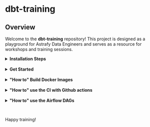 # dbt-training

## Overview

Welcome to the **dbt-training** repository! This project is designed as a playground for Astrafy Data Engineers and serves as a resource for workshops and training sessions.
&nbsp;
<details>
  <summary><strong>Installation Steps</strong></summary>

Follow the steps below to set up your environment:

1. **Create a Virtual Environment**
   ```bash
   pyenv virtualenv [PYTHON_VERSION_OF_YOUR_CHOICE] dbt-training
   ```
2. **Activate the Virtual Environment**
   ```bash
   pyenv activate dbt-training
   ```
3. **Install Poetry**
   ```bash
   pip3 install poetry
   ```
4. **Install Poetry Dependencies**
   ```bash
   poetry install
   ```
5. **Initialize Google Cloud (gcloud)**
   ```bash
   gcloud init
   ```
   - When prompted, select **Create a new Configuration**.
   - Enter a configuration name, for example: **astrafy-dbt-training**.
   - Follow the prompts to choose your email and enter the project ID (use the project ID provided in the slide).

6. **Activate the gcloud Configuration**
   ```bash
   gcloud config configurations activate astrafy-dbt-training
   ```
7. **Authenticate with Google Cloud**
   ```bash
   gcloud auth application-default login
   ```
8. **Set the DBT Profiles Directory**
   From the root of the repository, run:
   ```bash
   export DBT_PROFILES_DIR=$(pwd)
   ```
8. **Load the environment variables**
   From the root of the repository, run:
   ```bash
   source .env
   ```

---

You are now ready to run dbt commands!
</details>
&nbsp;
<details>
  <summary><strong>Get Started</strong></summary>

Once you have done the prerequisites:
- Initialize repository with cookiecutter
- Initialize infrastructure with Terraform
- Local installation steps

You are now ready to get started interacting with dbt and materialize your tables within BigQuery. Before getting started with 
dbt, you will need to ingest dummy data into your landing zone projects. Two python scripts are available in the "scripts"
folder and you have to run the scripts in this order:
```bash
-- Initialize BigQuery Dataset and tables within the Landing Zone project
python create_tables.py

-- Populate tables with dummy data
python generate_data.py
```
You now have data and can now navigate into the different dbt subfolders. Each dbt project subfolder contains a README 
as well as an exercise subfoler. Each dbt proejct covers different features and you should follow this order:

1. [customer](./dbt/customer/README.md)
2. [product](./dbt/product/README.md)
3. [transaction](./dbt/transaction/README.md)

There is also a dbt project named "all" as as explained in the [README](./dbt/all/README.md) of that project, its only
puprose is to import all dbt projects for dbt docmentation purpose.

</details>
&nbsp;

<details>
  <summary><strong>"How to" Build Docker Images</strong></summary>

This repository contains a `cloudbuild.yaml` yaml file that contains the different steps to dockerize the dbt code 
and push it to artifact registry.

By deploying the infrastructure module, you will have deployed a dedicated service account for Cloud Build with all necessary
permissions for training participants to use the Service Account and for this Service Accoutn to push images to the artifact 
registry repository located on the project "prj-astrafy-main-courses".

In order to build manually docker images for tdbt projects, users need to run from their terminal the following command 
at the root of the repository:
```bash

gcloud builds submit \   
  --config cloudbuild.yaml \
  --region=europe-west1 \
  --project prj-astrafy-main-courses \
  --service-account projects/prj-astrafy-artifacts/serviceAccounts/$SA_CLOUD_BUILD \
  --substitutions=_PACKAGE=<PACKAGE_NAME>,_COMPANY_NAME=$COMPANY_NAME,_VERSION=<VERSION>


EXAMPLE

gcloud builds submit \ 
  --config cloudbuild.yaml \
  --region=europe-west1 \
  --project prj-astrafy-main-courses \
  --service-account projects/prj-astrafy-main-courses/serviceAccounts/sa-cloud-build-slb@prj-astrafy-main-courses.iam.gserviceaccount.com \
  --substitutions=_PACKAGE=customer,_COMPANY_NAME=slb_l,_VERSION="1.0.0"

```
where you need to define the followign two variables:
- PACKAGE_NAME: package for which you want to build the image (customer,product,transaction)
- VERSION: a string version taht will be used as tag when pushing your image. 

The following two variables will be taken from the `.env` file. 
- COMPANY_NAME: name of the company for the training
- SA_CLOUD_BUILD: service account created in the infra course.

</details>
&nbsp;
<details>
  <summary><strong>"How to" use the CI with Github actions</strong></summary>
This repository utilizes GitHub Actions to automate Continuous Integration (CI) processes. Two pipelines are in place:

**Deployment Pipeline**

Triggered when git tags in the format rc-x.x.x or prd-x.x.x (where x.x.x follows semantic versioning) are pushed.

```mermaid
flowchart TD
    A["Git Tag Pushed\n(rc-x.x.x or prd-x.x.x)"]
    subgraph Parallel_Tasks["Parallel Tasks"]
      B[SQL Fluff]
      C[dbt Compile]
    end
    A --> Parallel_Tasks
    Parallel_Tasks --> D[Build Docker Images]
    D --> E[Update Airflow Variable]

    %% ---- Styles ----
    %% Outer nodes (dark Astrafy blue)
    style A fill:#0069B4,stroke:#0069B4,color:#ffffff
    style D fill:#0069B4,stroke:#0069B4,color:#ffffff
    style E fill:#0069B4,stroke:#0069B4,color:#ffffff

    %% Subgraph boundary (dark Astrafy blue)
    style Parallel_Tasks fill:#0069B4,stroke:#0069B4,color:#ffffff

    %% Inner nodes (lighter blue)
    style B fill:#66C5EC,stroke:#66C5EC,color:#ffffff
    style C fill:#66C5EC,stroke:#66C5EC,color:#ffffff
```

**Merge Request Pipeline**
Triggered whenever a merge request is created on the main branch.

```mermaid
flowchart TD
    A["Merge Request on 'main' branch"]
    subgraph Parallel_Tasks["Parallel Tasks"]
      B[SQL Fluff]
      C[dbt Compile]
      D[dbt Quality Checks]
    end
    A --> Parallel_Tasks
    Parallel_Tasks --> E[dbt Project Evaluator]
    E --> F[dbt Unit Tests]
    F --> G["data-diff with recce"]

    %% ---- Styles ----
    %% Outer nodes (dark Astrafy blue)
    style A fill:#0069B4,stroke:#0069B4,color:#ffffff
    style E fill:#0069B4,stroke:#0069B4,color:#ffffff
    style F fill:#0069B4,stroke:#0069B4,color:#ffffff
    style G fill:#0069B4,stroke:#0069B4,color:#ffffff

    %% Subgraph boundary (dark Astrafy blue)
    style Parallel_Tasks fill:#0069B4,stroke:#0069B4,color:#ffffff

    %% Inner nodes (lighter blue)
    style B fill:#66C5EC,stroke:#66C5EC,color:#ffffff
    style C fill:#66C5EC,stroke:#66C5EC,color:#ffffff
    style D fill:#66C5EC,stroke:#66C5EC,color:#ffffff
```

</details>
&nbsp;


<details>
  <summary><strong>"How to" use the Airflow DAGs</strong></summary>
The Airflow directory contains the different DAGs that can be pasted in the GIT repository that is 
in sync with your Airflow instance. Airflow instance used for this training can be accessed via "https://airflow-training.astrafy.io".

In order to have a GIt directory in sync with this instance, follow instructions on this [notion documentation](https://www.notion.so/astrafy/Airflow-environments-1b72d630628880eb9a01d1c221d53e12?pvs=4#1b72d63062888082a9effcdfb1b3d41a)
and your DAGs will then appear on the Airflow UI.

All IAM bindings are managed through the infrastructure repository that will have deployed all necessary IAM bindings 
for Airflow to run your dbt DAGs.

</details>


&nbsp;

Happy training!

